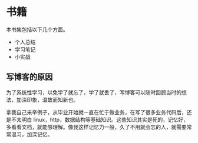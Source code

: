 # 书籍

本书集包括以下几个方面。

- 个人总结
- 学习笔记
- 小实战

## 写博客的原因

为了系统性学习，以免学了就忘了，学了就丢了，写博客可以随时回顾当时的想法，加深印象，温故而知新也。

拿我自己来举例子，从毕业开始就一直在忙于做业务，在写了很多业务代码后，还是不太明白 linux，http，数据结构等基础知识。这些知识其实是死的，记忆好，多看看文档，就能够理解。像我这样记忆力一般，久了不用就会忘的人，就需要常常温习，加深记忆。

